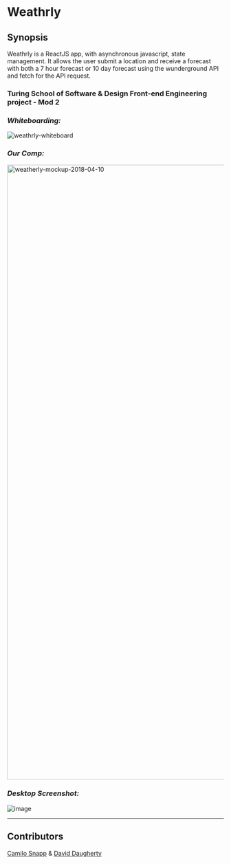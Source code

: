 
# Weathrly

## Synopsis

Weathrly is a ReactJS app, with asynchronous javascript, state management. It  allows the 
user submit a location and receive a forecast with both a 7 hour forecast or 10 day forecast using
the wunderground API and fetch for the API request.

### Turing School of Software & Design Front-end Engineering project - Mod 2

### *Whiteboarding:* 

![weathrly-whiteboard](https://user-images.githubusercontent.com/8752377/38851325-87b1c530-41d2-11e8-8f5e-5368960ebe85.jpg)


### *Our Comp:* 

<img width="1431" alt="weatherly-mockup-2018-04-10" src="https://user-images.githubusercontent.com/8752377/38851412-e5166bae-41d2-11e8-9b18-92569e351e32.png">

### *Desktop Screenshot:* 

![image](https://user-images.githubusercontent.com/8752377/38851534-50447c36-41d3-11e8-8c3c-25782f5330fd.png)



---

## Contributors


[Camilo Snapp](https://github.com/CamArturo) & [David Daugherty](https://github.com/daughedm)
